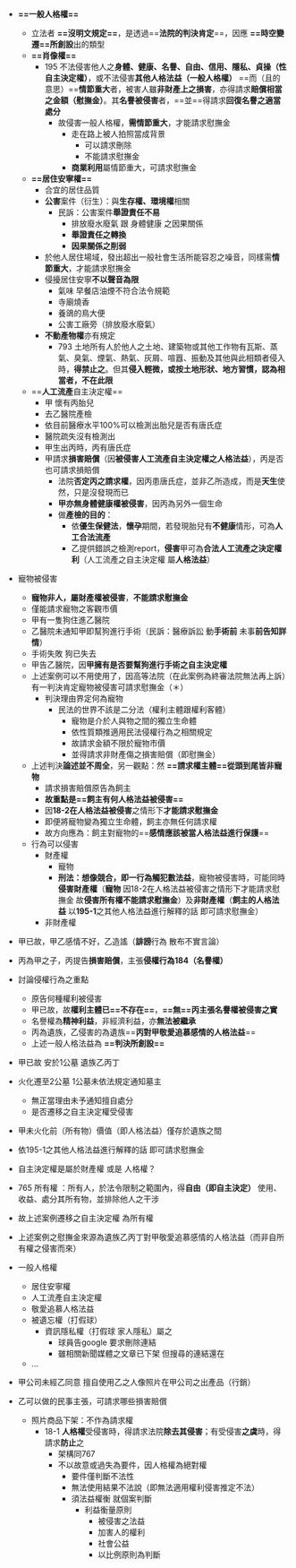 - **==一般人格權==**
	- 立法者 **==沒明文規定==**，是透過==**法院的判決肯定**==，因應 **==時空變遷==所創設**出的類型
	- **==肖像權==**
		- 195 不法侵害他人之**身體、健康、名譽、自由、信用、隱私、貞操（性自主決定權）**，或不法侵害**其他人格法益（一般人格權）** ==而（且的意思）==**情節重大**者，被害人雖**非財產上之損害**，亦得請求**賠償相當之金額（慰撫金）**。其**名譽被侵害**者，==並==得請求**回復名譽之適當處分**
			- 故侵害一般人格權，**需情節重大**，才能請求慰撫金
				- 走在路上被人拍照當成背景
					- 可以請求刪除
					- 不能請求慰撫金
				- **商業利用**屬情節重大，可請求慰撫金
	- **==居住安寧權==**
		- 合宜的居住品質
		- **公害**案件（衍生）：與**生存權、環境權**相關
			- 民訴：公害案件**舉證責任不易**
				- 排放廢水廢氣 跟 身體健康 之因果關係
				- **舉證責任之轉換**
				- **因果關係之削弱**
		- 於他人居住場域，發出超出一般社會生活所能容忍之噪音，同樣需**情節重大**，才能請求慰撫金
		- 侵擾居住安寧**不以聲音為限**
			- 氣味 早餐店油煙不符合法令規範
			- 寺廟燒香
			- 養鴿的鳥大便
			- 公害工廠旁（排放廢水廢氣）
		- **不動產物權**亦有規定 
			- 793 土地所有人於他人之土地、建築物或其他工作物有瓦斯、蒸氣、臭氣、煙氣、熱氣、灰屑、喧囂、振動及其他與此相類者侵入時，**得禁止之**。但其**侵入輕微，或按土地形狀、地方習慣，認為相當者，不在此限**
	- ==**人工流產**自主決定權==
		- 甲 懷有丙胎兒
		- 去乙醫院產檢
		- 依目前醫療水平100%可以檢測出胎兒是否有唐氏症
		- 醫院疏失沒有檢測出
		- 甲生出丙時，丙有唐氏症
		- 甲請求**損害賠償**（因**被侵害人工流產自主決定權之人格法益**），丙是否也可請求損賠償
			- 法院**否定丙之請求權**，因丙患唐氏症，並非乙所造成，而是**天生**使然，只是沒發現而已
			- **甲亦無身體健康權被侵害**，因丙為另外一個生命
			- 做**產檢的目的**：
				- 依**優生保健法**，**懷孕**期間，若發現胎兒有**不健康**情形，可為**人工合法流產**
				- 乙提供錯誤之檢測report，**侵害**甲可為**合法人工流產之決定權利**（人工流產之自主決定權 屬**人格法益**）



- 寵物被侵害
	- **寵物非人，屬財產權被侵害**，**不能請求慰撫金**
	- 僅能請求寵物之客觀市價
	- 甲有一隻狗住進乙醫院
	- 乙醫院未通知甲即幫狗進行手術（民訴：醫療訴訟 動**手術前** 未事**前告知詳情**）
	- 手術失敗 狗已失去
	- 甲告乙醫院，因**甲擁有是否要幫狗進行手術之自主決定權**
	- 上述案例可以不用使用了，因高等法院（在此案例為終審法院無法再上訴）有一判決肯定寵物被侵害可請求慰撫金（＊）
		- 判決理由界定何為寵物
			- 民法的世界不該是二分法（權利主體跟權利客體）
				- 寵物是介於人與物之間的獨立生命體
				- 依性質類推適用民法侵權行為之相關規定
				- 故請求金額不限於寵物市價
				- 並得請求非財產傷之損害賠償（即慰撫金）
	- 上述判決**論述並不周全**，另一觀點：然 **==請求權主體==從頭到尾皆非寵物**
		- 請求損害賠償原告為飼主
		- **故重點是==飼主有何人格法益被侵害==**
		- 因**18-2在人格法益被侵害**之情形下**才能請求慰撫金**
		- 即便將寵物變為獨立生命體，飼主亦無任何請求權
		- 故方向應為：飼主對寵物的==**感情應該被當人格法益進行保護**==
	- 行為可以侵害
		- 財產權
			- 寵物
			- **刑法：想像競合，即一行為觸犯數法益**，寵物被侵害時，可能同時**侵害財產權**（**寵物** 因18-2在人格法益被侵害之情形下才能請求慰撫金 故**侵害所有權不能請求慰撫金**）及**非財產權**（**飼主的人格法益** 以**195-1**之其他人格法益進行解釋的話 即可請求慰撫金）
		- 非財產權

- 甲已故，甲乙感情不好，乙造謠（**誹謗**行為 散布不實言論）
- 丙為甲之子，丙提告**損害賠償**，主張**侵權行為184（名譽權）**
- 討論侵權行為之重點
	- 原告何種權利被侵害
	- 甲已故，故**權利主體已==不存在==**，**==無==丙主張名譽權被侵害之實**
	- 名譽權為**精神利益**，非經濟利益，亦**無法被繼承**
	- 丙為遺族，乙侵害的為遺族==**丙對甲敬愛追慕感情的人格法益**==
	- 上述一般人格法益為 **==判決所創設==**

- 甲已故 安於1公墓 遺族乙丙丁
- 火化遷至2公墓 1公墓未依法規定通知墓主
	- 無正當理由未予通知擅自處分
	- 是否遷移之自主決定權受侵害
- 甲未火化前（所有物）價值（即人格法益）僅存於遺族之間
- 依195-1之其他人格法益進行解釋的話 即可請求慰撫金

- 自主決定權是屬於財產權 或是 人格權？
- 765 所有權 ：所有人，於法令限制之範圍內，得**自由（即自主決定）** 使用、收益、處分其所有物，並排除他人之干涉
- 故上述案例遷移之自主決定權 為所有權
- 上述案例之慰撫金來源為遺族乙丙丁對甲敬愛追慕感情的人格法益（而非自所有權之侵害而來）

- 一般人格權
	- 居住安寧權
	- 人工流產自主決定權
	- 敬愛追慕人格法益
	- 被遺忘權（打假球）
		- 資訊隱私權（打假球 家人隱私）屬之
			- 球員告google 要求刪除連結
			- 雖相關新聞媒體之文章已下架 但搜尋的連結還在
	- ...

- 甲公司未經乙同意 擅自使用乙之人像照片在甲公司之出產品（行銷）
- 乙可以做的民事主張，可請求哪些損害賠償
	- 照片商品下架：不作為請求權
		- 18-1 **人格權**受侵害時，得請求法院**除去其侵害**；有受侵害**之虞**時，得請求**防止**之
			- 架構同767
			- 不以故意或過失為要件，因人格權為絕對權
				- 要件僅判斷不法性
				- 無法使用結果不法說（即無法適用權利侵害推定不法）
				- 須法益權衡 就個案判斷
					- 利益衡量原則
						- 被侵害之法益
						- 加害人的權利
						- 社會公益
						- 以比例原則為判斷